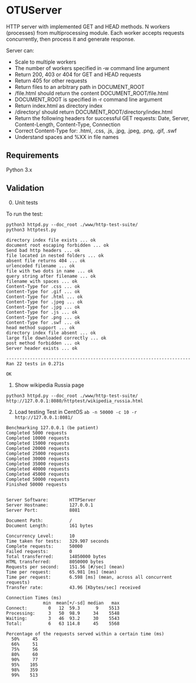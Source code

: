 # OTUServer
HTTP server with implemented GET and HEAD methods.
N workers (processes) from multiprocessing module. Each worker accepts requests concurrently, then process it and generate response.

Server can:

- Scale to multiple workers
- The number of workers specified in ‑w command line argument
- Return 200, 403 or 404 for GET and HEAD requests
- Return 405 for other requests
- Return files to an arbitrary path in DOCUMENT_ROOT
- /file.html should return the content DOCUMENT_ROOT/file.html
- DOCUMENT_ROOT is specified in ‑r command line argument
- Return index.html as directory index
- /directory/ should return DOCUMENT_ROOT/directory/index.html
- Return the following headers for successful GET requests: Date, Server, Content-Length, Content-Type, Connection
- Correct Content‑Type for: .html, .css, .js, .jpg, .jpeg, .png, .gif, .swf
- Understand spaces and %XX in file names

## Requirements
Python 3.x

## Validation

0. Unit tests

To run the test:
```
python3 httpd.py --doc_root ./www/http-test-suite/
python3 httptest.py 
```
 
```
directory index file exists ... ok
document root escaping forbidden ... ok
Send bad http headers ... ok
file located in nested folders ... ok
absent file returns 404 ... ok
urlencoded filename ... ok
file with two dots in name ... ok
query string after filename ... ok
filename with spaces ... ok
Content-Type for .css ... ok
Content-Type for .gif ... ok
Content-Type for .html ... ok
Content-Type for .jpeg ... ok
Content-Type for .jpg ... ok
Content-Type for .js ... ok
Content-Type for .png ... ok
Content-Type for .swf ... ok
head method support ... ok
directory index file absent ... ok
large file downloaded correctly ... ok
post method forbidden ... ok
Server header exists ... ok

----------------------------------------------------------------------
Ran 22 tests in 0.271s

OK
```

1. Show wikipedia Russia page
```
python3 httpd.py --doc_root ./www/http-test-suite/
http://127.0.0.1:8080/httptest/wikipedia_russia.html
````

2. Load testing
Test in CentOS 
`ab -n 50000 -c 10 -r http://127.0.0.1:8081/`

```
Benchmarking 127.0.0.1 (be patient)
Completed 5000 requests
Completed 10000 requests
Completed 15000 requests
Completed 20000 requests
Completed 25000 requests
Completed 30000 requests
Completed 35000 requests
Completed 40000 requests
Completed 45000 requests
Completed 50000 requests
Finished 50000 requests


Server Software:        HTTPServer
Server Hostname:        127.0.0.1
Server Port:            8081

Document Path:          /
Document Length:        161 bytes

Concurrency Level:      10
Time taken for tests:   329.907 seconds
Complete requests:      50000
Failed requests:        0
Total transferred:      14850000 bytes
HTML transferred:       8050000 bytes
Requests per second:    151.56 [#/sec] (mean)
Time per request:       65.981 [ms] (mean)
Time per request:       6.598 [ms] (mean, across all concurrent requests)
Transfer rate:          43.96 [Kbytes/sec] received

Connection Times (ms)
              min  mean[+/-sd] median   max
Connect:        0   12  59.3      9    5513
Processing:     3   50  98.9     34    5548
Waiting:        3   46  93.2     30    5543
Total:          6   63 114.8     45    5568

Percentage of the requests served within a certain time (ms)
  50%     45
  66%     51
  75%     56
  80%     60
  90%     77
  95%    105
  98%    359
  99%    513
```

